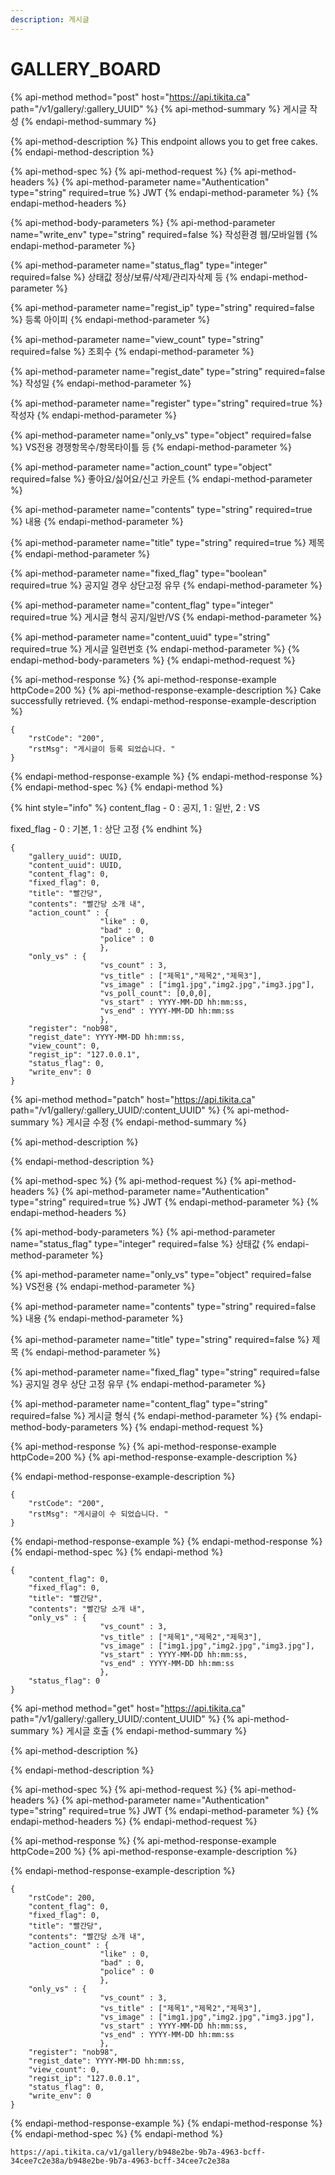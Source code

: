 ```yaml
---
description: 게시글
---
```


# GALLERY\_BOARD

{% api-method method="post" host="https://api.tikita.ca" path="/v1/gallery/:gallery\_UUID" %}
{% api-method-summary %}
게시글 작성 
{% endapi-method-summary %}

{% api-method-description %}
This endpoint allows you to get free cakes.
{% endapi-method-description %}

{% api-method-spec %}
{% api-method-request %}
{% api-method-headers %}
{% api-method-parameter name="Authentication" type="string" required=true %}
JWT
{% endapi-method-parameter %}
{% endapi-method-headers %}

{% api-method-body-parameters %}
{% api-method-parameter name="write\_env" type="string" required=false %}
작성환경 웹/모바일웹 
{% endapi-method-parameter %}

{% api-method-parameter name="status\_flag" type="integer" required=false %}
상태값 정상/보류/삭제/관리자삭제 등 
{% endapi-method-parameter %}

{% api-method-parameter name="regist\_ip" type="string" required=false %}
등록 아이피 
{% endapi-method-parameter %}

{% api-method-parameter name="view\_count" type="string" required=false %}
조회수 
{% endapi-method-parameter %}

{% api-method-parameter name="regist\_date" type="string" required=false %}
작성일 
{% endapi-method-parameter %}

{% api-method-parameter name="register" type="string" required=true %}
작성자 
{% endapi-method-parameter %}

{% api-method-parameter name="only\_vs" type="object" required=false %}
VS전용 경쟁항목수/항목타이틀 등 
{% endapi-method-parameter %}

{% api-method-parameter name="action\_count" type="object" required=false %}
좋아요/싫어요/신고 카운트 
{% endapi-method-parameter %}

{% api-method-parameter name="contents" type="string" required=true %}
내용 
{% endapi-method-parameter %}

{% api-method-parameter name="title" type="string" required=true %}
제목 
{% endapi-method-parameter %}

{% api-method-parameter name="fixed\_flag" type="boolean" required=true %}
공지일 경우 상단고정 유무 
{% endapi-method-parameter %}

{% api-method-parameter name="content\_flag" type="integer" required=true %}
게시글 형식 공지/일반/VS
{% endapi-method-parameter %}

{% api-method-parameter name="content\_uuid" type="string" required=true %}
게시글 일련번호 
{% endapi-method-parameter %}
{% endapi-method-body-parameters %}
{% endapi-method-request %}

{% api-method-response %}
{% api-method-response-example httpCode=200 %}
{% api-method-response-example-description %}
Cake successfully retrieved.
{% endapi-method-response-example-description %}

```
{
    "rstCode": "200",
    "rstMsg": "게시글이 등록 되었습니다. "
}
```
{% endapi-method-response-example %}
{% endapi-method-response %}
{% endapi-method-spec %}
{% endapi-method %}

{% hint style="info" %}
content\_flag - 0 : 공지, 1 : 일반, 2 : VS 

fixed\_flag - 0 : 기본, 1 : 상단 고정 
{% endhint %}

```text
{
    "gallery_uuid": UUID,
    "content_uuid": UUID,
    "content_flag": 0,
    "fixed_flag": 0,    
    "title": "빨간당",
    "contents": "빨간당 소개 내",
    "action_count" : {
                    "like" : 0,
                    "bad" : 0,
                    "police" : 0
                    },
    "only_vs" : {
                    "vs_count" : 3,
                    "vs_title" : ["제목1","제목2","제목3"],
                    "vs_image" : ["img1.jpg","img2.jpg","img3.jpg"],
                    "vs_poll_count": [0,0,0],
                    "vs_start" : YYYY-MM-DD hh:mm:ss,
                    "vs_end" : YYYY-MM-DD hh:mm:ss
                    },    
    "register": "nob98",
    "regist_date": YYYY-MM-DD hh:mm:ss,
    "view_count": 0,
    "regist_ip": "127.0.0.1",
    "status_flag": 0,
    "write_env": 0
}
```

{% api-method method="patch" host="https://api.tikita.ca" path="/v1/gallery/:gallery\_UUID/:content\_UUID" %}
{% api-method-summary %}
게시글 수정 
{% endapi-method-summary %}

{% api-method-description %}

{% endapi-method-description %}

{% api-method-spec %}
{% api-method-request %}
{% api-method-headers %}
{% api-method-parameter name="Authentication" type="string" required=true %}
JWT
{% endapi-method-parameter %}
{% endapi-method-headers %}

{% api-method-body-parameters %}
{% api-method-parameter name="status\_flag" type="integer" required=false %}
상태값 
{% endapi-method-parameter %}

{% api-method-parameter name="only\_vs" type="object" required=false %}
VS전용 
{% endapi-method-parameter %}

{% api-method-parameter name="contents" type="string" required=false %}
내용 
{% endapi-method-parameter %}

{% api-method-parameter name="title" type="string" required=false %}
제목 
{% endapi-method-parameter %}

{% api-method-parameter name="fixed\_flag" type="string" required=false %}
공지일 경우 상단 고정 유무 
{% endapi-method-parameter %}

{% api-method-parameter name="content\_flag" type="string" required=false %}
게시글 형식 
{% endapi-method-parameter %}
{% endapi-method-body-parameters %}
{% endapi-method-request %}

{% api-method-response %}
{% api-method-response-example httpCode=200 %}
{% api-method-response-example-description %}

{% endapi-method-response-example-description %}

```
{
    "rstCode": "200",
    "rstMsg": "게시글이 수 되었습니다. "
}
```
{% endapi-method-response-example %}
{% endapi-method-response %}
{% endapi-method-spec %}
{% endapi-method %}

```text
{
    "content_flag": 0,
    "fixed_flag": 0,    
    "title": "빨간당",
    "contents": "빨간당 소개 내",
    "only_vs" : {
                    "vs_count" : 3,
                    "vs_title" : ["제목1","제목2","제목3"],
                    "vs_image" : ["img1.jpg","img2.jpg","img3.jpg"],
                    "vs_start" : YYYY-MM-DD hh:mm:ss,
                    "vs_end" : YYYY-MM-DD hh:mm:ss
                    }, 
    "status_flag": 0
}
```

{% api-method method="get" host="https://api.tikita.ca" path="/v1/gallery/:gallery\_UUID/:content\_UUID" %}
{% api-method-summary %}
게시글 호출 
{% endapi-method-summary %}

{% api-method-description %}

{% endapi-method-description %}

{% api-method-spec %}
{% api-method-request %}
{% api-method-headers %}
{% api-method-parameter name="Authentication" type="string" required=true %}
JWT
{% endapi-method-parameter %}
{% endapi-method-headers %}
{% endapi-method-request %}

{% api-method-response %}
{% api-method-response-example httpCode=200 %}
{% api-method-response-example-description %}

{% endapi-method-response-example-description %}

```
{
    "rstCode": 200,
    "content_flag": 0,
    "fixed_flag": 0,    
    "title": "빨간당",
    "contents": "빨간당 소개 내",
    "action_count" : {
                    "like" : 0,
                    "bad" : 0,
                    "police" : 0
                    },
    "only_vs" : {
                    "vs_count" : 3,
                    "vs_title" : ["제목1","제목2","제목3"],
                    "vs_image" : ["img1.jpg","img2.jpg","img3.jpg"],
                    "vs_start" : YYYY-MM-DD hh:mm:ss,
                    "vs_end" : YYYY-MM-DD hh:mm:ss
                    },    
    "register": "nob98",
    "regist_date": YYYY-MM-DD hh:mm:ss,
    "view_count": 0,
    "regist_ip": "127.0.0.1",
    "status_flag": 0,
    "write_env": 0
}
```
{% endapi-method-response-example %}
{% endapi-method-response %}
{% endapi-method-spec %}
{% endapi-method %}

```text
https://api.tikita.ca/v1/gallery/b948e2be-9b7a-4963-bcff-34cee7c2e38a/b948e2be-9b7a-4963-bcff-34cee7c2e38a
```

